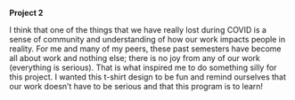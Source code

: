 **Project 2**


I think that one of the things that we have really lost during COVID is a sense of community and understanding of how our work impacts people in reality. For me and many of my peers, these past semesters have become all about work and nothing else; there is no joy from any of our work (everything is serious). That is what inspired me to do something silly for this project. I wanted this t-shirt design to be fun and remind ourselves that our work doesn’t have to be serious and that this program is to learn!

